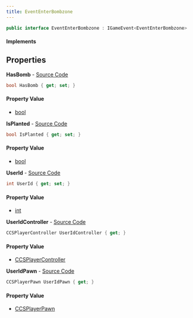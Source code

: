```yaml
---
title: EventEnterBombzone
---
```


```csharp
public interface EventEnterBombzone : IGameEvent<EventEnterBombzone>
```

#### Implements

## Properties

**HasBomb** - [Source Code](https://github.com/swiftly-solution/swiftlys2/blob/master/managed/src/SwiftlyS2.Generated/GameEvents/Interfaces/EventEnterBombzone.cs#L38)

```csharp
bool HasBomb { get; set; }
```

#### Property Value

- [bool](https://learn.microsoft.com/dotnet/api/system.boolean)

**IsPlanted** - [Source Code](https://github.com/swiftly-solution/swiftlys2/blob/master/managed/src/SwiftlyS2.Generated/GameEvents/Interfaces/EventEnterBombzone.cs#L43)

```csharp
bool IsPlanted { get; set; }
```

#### Property Value

- [bool](https://learn.microsoft.com/dotnet/api/system.boolean)

**UserId** - [Source Code](https://github.com/swiftly-solution/swiftlys2/blob/master/managed/src/SwiftlyS2.Generated/GameEvents/Interfaces/EventEnterBombzone.cs#L33)

```csharp
int UserId { get; set; }
```

#### Property Value

- [int](https://learn.microsoft.com/dotnet/api/system.int32)

**UserIdController** - [Source Code](https://github.com/swiftly-solution/swiftlys2/blob/master/managed/src/SwiftlyS2.Generated/GameEvents/Interfaces/EventEnterBombzone.cs#L21)

```csharp
CCSPlayerController UserIdController { get; }
```

#### Property Value

- [CCSPlayerController](/docs/api/shared/schemadefinitions/ccsplayercontroller)

**UserIdPawn** - [Source Code](https://github.com/swiftly-solution/swiftlys2/blob/master/managed/src/SwiftlyS2.Generated/GameEvents/Interfaces/EventEnterBombzone.cs#L27)

```csharp
CCSPlayerPawn UserIdPawn { get; }
```

#### Property Value

- [CCSPlayerPawn](/docs/api/shared/schemadefinitions/ccsplayerpawn)

